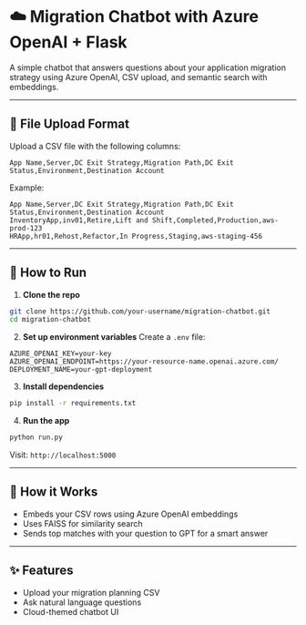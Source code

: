 # ☁️ Migration Chatbot with Azure OpenAI + Flask

A simple chatbot that answers questions about your application migration strategy using Azure OpenAI, CSV upload, and semantic search with embeddings.

---

## 📁 File Upload Format
Upload a CSV file with the following columns:

```
App Name,Server,DC Exit Strategy,Migration Path,DC Exit Status,Environment,Destination Account
```

Example:
```csv
App Name,Server,DC Exit Strategy,Migration Path,DC Exit Status,Environment,Destination Account
InventoryApp,inv01,Retire,Lift and Shift,Completed,Production,aws-prod-123
HRApp,hr01,Rehost,Refactor,In Progress,Staging,aws-staging-456
```

---

## 🚀 How to Run

1. **Clone the repo**
```bash
git clone https://github.com/your-username/migration-chatbot.git
cd migration-chatbot
```

2. **Set up environment variables**
Create a `.env` file:
```
AZURE_OPENAI_KEY=your-key
AZURE_OPENAI_ENDPOINT=https://your-resource-name.openai.azure.com/
DEPLOYMENT_NAME=your-gpt-deployment
```

3. **Install dependencies**
```bash
pip install -r requirements.txt
```

4. **Run the app**
```bash
python run.py
```

Visit: `http://localhost:5000`

---

## 🧠 How it Works
- Embeds your CSV rows using Azure OpenAI embeddings
- Uses FAISS for similarity search
- Sends top matches with your question to GPT for a smart answer

---

## ✨ Features
- Upload your migration planning CSV
- Ask natural language questions
- Cloud-themed chatbot UI